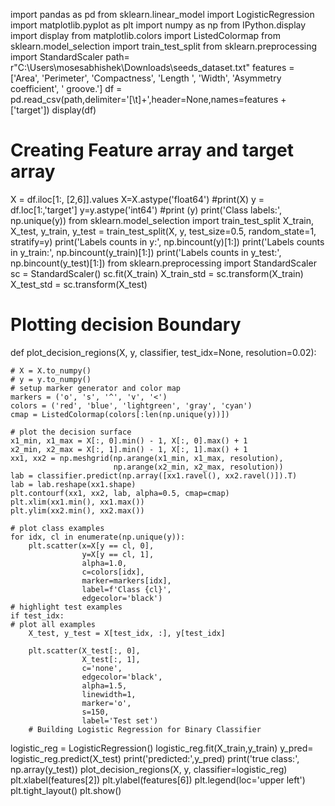 import pandas as pd
from sklearn.linear_model import LogisticRegression
import matplotlib.pyplot as plt
import numpy as np
from IPython.display import display
from matplotlib.colors import ListedColormap
from sklearn.model_selection import train_test_split
from sklearn.preprocessing import StandardScaler
path= r"C:\Users\mosesabhishek\Downloads\seeds_dataset.txt"
features = ['Area',
            'Perimeter',
            'Compactness',
            'Length ',
            'Width',
            'Asymmetry coefficient',
            ' groove.']
df = pd.read_csv(path,delimiter='[\t]+',header=None,names=features + ['target'])
display(df)
# Creating Feature array and target array
X = df.iloc[1:, [2,6]].values
X=X.astype('float64')
#print(X)
y = df.loc[1:,'target']
y=y.astype('int64')
#print (y)
print('Class labels:', np.unique(y))
from sklearn.model_selection import train_test_split
X_train, X_test, y_train, y_test = train_test_split(X, y, test_size=0.5, random_state=1, stratify=y)
print('Labels counts in y:', np.bincount(y)[1:])
print('Labels counts in y_train:', np.bincount(y_train)[1:])
print('Labels counts in y_test:', np.bincount(y_test)[1:])
from sklearn.preprocessing import StandardScaler
sc = StandardScaler()
sc.fit(X_train)
X_train_std = sc.transform(X_train)
X_test_std = sc.transform(X_test)
# Plotting decision Boundary
def plot_decision_regions(X, y, classifier, test_idx=None, resolution=0.02):
    
    # X = X.to_numpy()
    # y = y.to_numpy()
    # setup marker generator and color map
    markers = ('o', 's', '^', 'v', '<')
    colors = ('red', 'blue', 'lightgreen', 'gray', 'cyan')
    cmap = ListedColormap(colors[:len(np.unique(y))])

    # plot the decision surface
    x1_min, x1_max = X[:, 0].min() - 1, X[:, 0].max() + 1
    x2_min, x2_max = X[:, 1].min() - 1, X[:, 1].max() + 1
    xx1, xx2 = np.meshgrid(np.arange(x1_min, x1_max, resolution),
                           np.arange(x2_min, x2_max, resolution))
    lab = classifier.predict(np.array([xx1.ravel(), xx2.ravel()]).T)
    lab = lab.reshape(xx1.shape)
    plt.contourf(xx1, xx2, lab, alpha=0.5, cmap=cmap)
    plt.xlim(xx1.min(), xx1.max())
    plt.ylim(xx2.min(), xx2.max())

    # plot class examples
    for idx, cl in enumerate(np.unique(y)):
        plt.scatter(x=X[y == cl, 0], 
                    y=X[y == cl, 1],
                    alpha=1.0, 
                    c=colors[idx],
                    marker=markers[idx], 
                    label=f'Class {cl}', 
                    edgecolor='black')
    # highlight test examples
    if test_idx:
    # plot all examples
        X_test, y_test = X[test_idx, :], y[test_idx]

        plt.scatter(X_test[:, 0],
                    X_test[:, 1],
                    c='none',
                    edgecolor='black',
                    alpha=1.5,
                    linewidth=1,
                    marker='o',
                    s=150, 
                    label='Test set')
        # Building Logistic Regression for Binary Classifier
logistic_reg = LogisticRegression()
logistic_reg.fit(X_train,y_train)
y_pred= logistic_reg.predict(X_test)
print('predicted:',y_pred)
print('true class:', np.array(y_test))
plot_decision_regions(X, y, classifier=logistic_reg)
plt.xlabel(features[2])
plt.ylabel(features[6])
plt.legend(loc='upper left')
plt.tight_layout()
plt.show()
